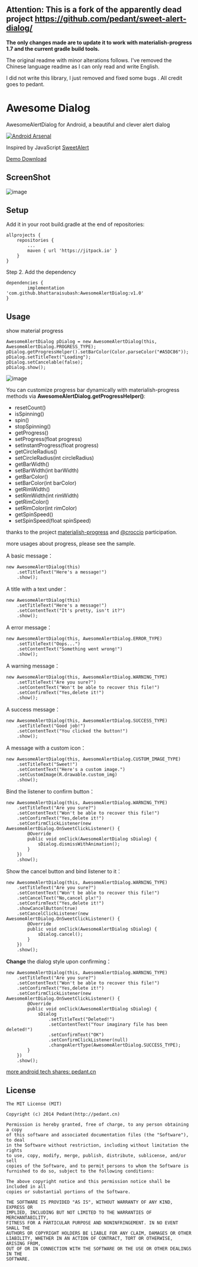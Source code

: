 ## Attention: This is a fork of the apparently dead project https://github.com/pedant/sweet-alert-dialog/
**The only changes made are to update it to work with materialish-progress 1.7 and the current gradle build tools.**

The original readme with minor alterations follows.  I've removed the Chinese language readme as I can only read and write English.

I did not write this library, I just removed and fixed some bugs . All credit goes to pedant.

Awesome Dialog
===================
AwesomeAlertDialog for Android, a beautiful and clever alert dialog

[![Android Arsenal](https://img.shields.io/badge/Android%20Arsenal-Sweet%20Alert%20Dialog-brightgreen.svg?style=flat)](https://android-arsenal.com/details/1/1065)

Inspired by JavaScript [SweetAlert](http://tristanedwards.me/sweetalert)

[Demo Download](https://github.com/pedant/sweet-alert-dialog/releases/download/v1.1/sweet-alert-sample-v1.1.apk)

## ScreenShot
![image](https://github.com/pedant/sweet-alert-dialog/raw/master/change_type.gif)

## Setup
Add it in your root build.gradle at the end of repositories:

	allprojects {
		repositories {
			...
			maven { url 'https://jitpack.io' }
		}
	}

Step 2. Add the dependency

	dependencies {
	        implementation 'com.github.bhattaraisubash:AwesomeAlertDialog:v1.0'
	}

## Usage

show material progress

    AwesomeAlertDialog pDialog = new AwesomeAlertDialog(this, AwesomeAlertDialog.PROGRESS_TYPE);
    pDialog.getProgressHelper().setBarColor(Color.parseColor("#A5DC86"));
    pDialog.setTitleText("Loading");
    pDialog.setCancelable(false);
    pDialog.show();

![image](https://github.com/pedant/sweet-alert-dialog/raw/master/play_progress.gif)

You can customize progress bar dynamically with materialish-progress methods via **AwesomeAlertDialog.getProgressHelper()**:
- resetCount()
- isSpinning()
- spin()
- stopSpinning()
- getProgress()
- setProgress(float progress)
- setInstantProgress(float progress)
- getCircleRadius()
- setCircleRadius(int circleRadius)
- getBarWidth()
- setBarWidth(int barWidth)
- getBarColor()
- setBarColor(int barColor)
- getRimWidth()
- setRimWidth(int rimWidth)
- getRimColor()
- setRimColor(int rimColor)
- getSpinSpeed()
- setSpinSpeed(float spinSpeed)

thanks to the project [materialish-progress](https://github.com/pnikosis/materialish-progress) and [@croccio](https://github.com/croccio) participation.

more usages about progress, please see the sample.

A basic message：

    new AwesomeAlertDialog(this)
        .setTitleText("Here's a message!")
        .show();

A title with a text under：

    new AwesomeAlertDialog(this)
        .setTitleText("Here's a message!")
        .setContentText("It's pretty, isn't it?")
        .show();

A error message：

    new AwesomeAlertDialog(this, AwesomeAlertDialog.ERROR_TYPE)
        .setTitleText("Oops...")
        .setContentText("Something went wrong!")
        .show();

A warning message：

    new AwesomeAlertDialog(this, AwesomeAlertDialog.WARNING_TYPE)
        .setTitleText("Are you sure?")
        .setContentText("Won't be able to recover this file!")
        .setConfirmText("Yes,delete it!")
        .show();

A success message：

    new AwesomeAlertDialog(this, AwesomeAlertDialog.SUCCESS_TYPE)
        .setTitleText("Good job!")
        .setContentText("You clicked the button!")
        .show();

A message with a custom icon：

    new AwesomeAlertDialog(this, AwesomeAlertDialog.CUSTOM_IMAGE_TYPE)
        .setTitleText("Sweet!")
        .setContentText("Here's a custom image.")
        .setCustomImage(R.drawable.custom_img)
        .show();

Bind the listener to confirm button：

    new AwesomeAlertDialog(this, AwesomeAlertDialog.WARNING_TYPE)
        .setTitleText("Are you sure?")
        .setContentText("Won't be able to recover this file!")
        .setConfirmText("Yes,delete it!")
        .setConfirmClickListener(new AwesomeAlertDialog.OnSweetClickListener() {
            @Override
            public void onClick(AwesomeAlertDialog sDialog) {
                sDialog.dismissWithAnimation();
            }
        })
        .show();

Show the cancel button and bind listener to it：

    new AwesomeAlertDialog(this, AwesomeAlertDialog.WARNING_TYPE)
        .setTitleText("Are you sure?")
        .setContentText("Won't be able to recover this file!")
        .setCancelText("No,cancel plx!")
        .setConfirmText("Yes,delete it!")
        .showCancelButton(true)
        .setCancelClickListener(new AwesomeAlertDialog.OnSweetClickListener() {
            @Override
            public void onClick(AwesomeAlertDialog sDialog) {
                sDialog.cancel();
            }
        })
        .show();

**Change** the dialog style upon confirming：

    new AwesomeAlertDialog(this, AwesomeAlertDialog.WARNING_TYPE)
        .setTitleText("Are you sure?")
        .setContentText("Won't be able to recover this file!")
        .setConfirmText("Yes,delete it!")
        .setConfirmClickListener(new AwesomeAlertDialog.OnSweetClickListener() {
            @Override
            public void onClick(AwesomeAlertDialog sDialog) {
                sDialog
                    .setTitleText("Deleted!")
                    .setContentText("Your imaginary file has been deleted!")
                    .setConfirmText("OK")
                    .setConfirmClickListener(null)
                    .changeAlertType(AwesomeAlertDialog.SUCCESS_TYPE);
            }
        })
        .show();

[more android tech shares: pedant.cn](http://www.pedant.cn)

## License

    The MIT License (MIT)

    Copyright (c) 2014 Pedant(http://pedant.cn)

    Permission is hereby granted, free of charge, to any person obtaining a copy
    of this software and associated documentation files (the "Software"), to deal
    in the Software without restriction, including without limitation the rights
    to use, copy, modify, merge, publish, distribute, sublicense, and/or sell
    copies of the Software, and to permit persons to whom the Software is
    furnished to do so, subject to the following conditions:

    The above copyright notice and this permission notice shall be included in all
    copies or substantial portions of the Software.

    THE SOFTWARE IS PROVIDED "AS IS", WITHOUT WARRANTY OF ANY KIND, EXPRESS OR
    IMPLIED, INCLUDING BUT NOT LIMITED TO THE WARRANTIES OF MERCHANTABILITY,
    FITNESS FOR A PARTICULAR PURPOSE AND NONINFRINGEMENT. IN NO EVENT SHALL THE
    AUTHORS OR COPYRIGHT HOLDERS BE LIABLE FOR ANY CLAIM, DAMAGES OR OTHER
    LIABILITY, WHETHER IN AN ACTION OF CONTRACT, TORT OR OTHERWISE, ARISING FROM,
    OUT OF OR IN CONNECTION WITH THE SOFTWARE OR THE USE OR OTHER DEALINGS IN THE
    SOFTWARE.

